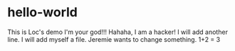 # hello-world
This is Loc's demo
I'm your god!!!
Hahaha, I am a hacker!
I will add another line.
I will add myself a file.
Jeremie wants to change something.
1+2 = 3
